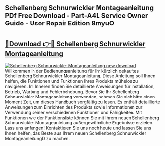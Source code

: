 ## Schellenberg Schnurwickler Montageanleitung PDf Free Download - Part-A4L Service Owner Guide - User Repair Edition 8myuO

# <h2><a href="http://df8si86.blite.top/?on=Schellenberg+Schnurwickler+Montageanleitung">🔗Download 👉🔴 Schellenberg Schnurwickler Montageanleitung</a></h2>

[![Schellenberg Schnurwickler Montageanleitung new download](https://i.imgur.com/lujVjoI.png)](http://df8si86.blite.top/?on=Schellenberg+Schnurwickler+Montageanleitung)
Willkommen in der Bedienungsanleitung für Ihr kürzlich gekauftes Schellenberg Schnurwickler Montageanleitung. Diese Anleitung soll Ihnen helfen, die Funktionen und Funktionen Ihres Produkts mühelos zu navigieren. Im Inneren finden Sie detaillierte Anweisungen für Installation, Betrieb, Wartung und Fehlerbehebung. Bevor Sie Ihr Schellenberg Schnurwickler Montageanleitung verwenden, nehmen Sie sich bitte einen Moment Zeit, um dieses Handbuch sorgfältig zu lesen. Es enthält detaillierte Anweisungen zum Einrichten des Produkts sowie Informationen zur Verwendung seiner verschiedenen Funktionen und Fähigkeiten. Mit Funktionen wie der Funktionsliste können Sie mit Ihrem neuen Schellenberg Schnurwickler Montageanleitung außergewöhnliche Ergebnisse erzielen. Lass uns anfangen! Kontaktieren Sie uns noch heute und lassen Sie uns Ihnen helfen, das Beste aus Ihrem neuen Schellenberg Schnurwickler MontageanleitungD zu machen.
